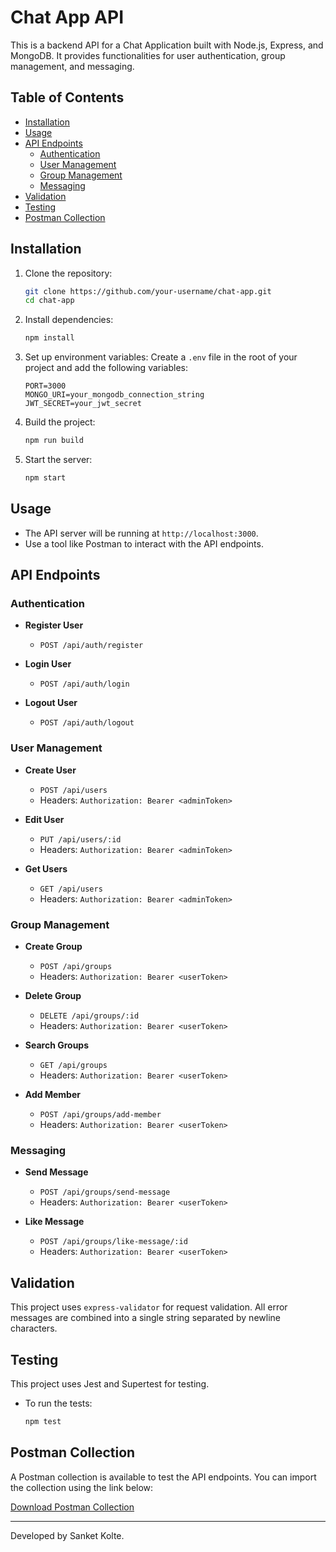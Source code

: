 # Chat App API

This is a backend API for a Chat Application built with Node.js, Express, and MongoDB. It provides functionalities for user authentication, group management, and messaging.

## Table of Contents

- [Installation](#installation)
- [Usage](#usage)
- [API Endpoints](#api-endpoints)
  - [Authentication](#authentication)
  - [User Management](#user-management)
  - [Group Management](#group-management)
  - [Messaging](#messaging)
- [Validation](#validation)
- [Testing](#testing)
- [Postman Collection](#postman-collection)

## Installation

1. Clone the repository:
    ```bash
    git clone https://github.com/your-username/chat-app.git
    cd chat-app
    ```

2. Install dependencies:
    ```bash
    npm install
    ```

3. Set up environment variables:
    Create a `.env` file in the root of your project and add the following variables:
    ```env
    PORT=3000
    MONGO_URI=your_mongodb_connection_string
    JWT_SECRET=your_jwt_secret
    ```

4. Build the project:
    ```bash
    npm run build
    ```

5. Start the server:
    ```bash
    npm start
    ```

## Usage

- The API server will be running at `http://localhost:3000`.
- Use a tool like Postman to interact with the API endpoints.

## API Endpoints

### Authentication

- **Register User**
  - `POST /api/auth/register`

- **Login User**
  - `POST /api/auth/login`

- **Logout User**
  - `POST /api/auth/logout`

### User Management

- **Create User**
  - `POST /api/users`
  - Headers: `Authorization: Bearer <adminToken>`

- **Edit User**
  - `PUT /api/users/:id`
  - Headers: `Authorization: Bearer <adminToken>`

- **Get Users**
  - `GET /api/users`
  - Headers: `Authorization: Bearer <adminToken>`

### Group Management

- **Create Group**
  - `POST /api/groups`
  - Headers: `Authorization: Bearer <userToken>`

- **Delete Group**
  - `DELETE /api/groups/:id`
  - Headers: `Authorization: Bearer <userToken>`

- **Search Groups**
  - `GET /api/groups`
  - Headers: `Authorization: Bearer <userToken>`

- **Add Member**
  - `POST /api/groups/add-member`
  - Headers: `Authorization: Bearer <userToken>`

### Messaging

- **Send Message**
  - `POST /api/groups/send-message`
  - Headers: `Authorization: Bearer <userToken>`

- **Like Message**
  - `POST /api/groups/like-message/:id`
  - Headers: `Authorization: Bearer <userToken>`

## Validation

This project uses `express-validator` for request validation. All error messages are combined into a single string separated by newline characters.

## Testing

This project uses Jest and Supertest for testing.

- To run the tests:
    ```bash
    npm test
    ```

## Postman Collection

A Postman collection is available to test the API endpoints. You can import the collection using the link below:

[Download Postman Collection](./chat_app_postman_collection.json)

---

Developed by Sanket Kolte.
